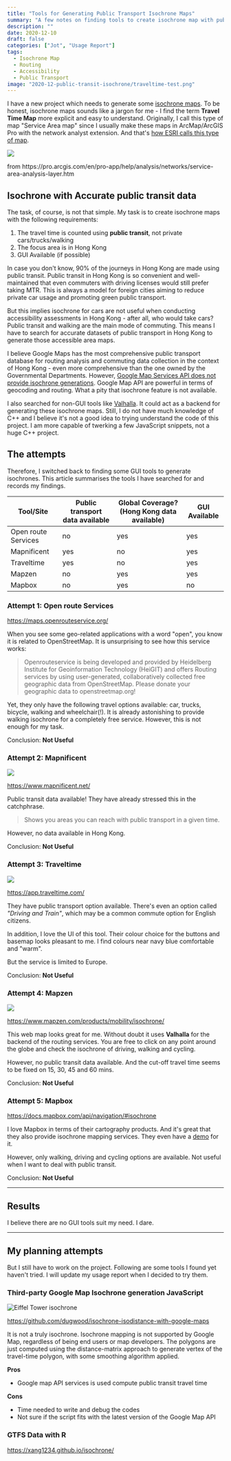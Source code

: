 ```yaml
---
title: "Tools for Generating Public Transport Isochrone Maps"
summary: "A few notes on finding tools to create isochrone map with public transit travel time"
description: ""
date: 2020-12-10
draft: false
categories: ["Jot", "Usage Report"]
tags:
  - Isochrone Map
  - Routing
  - Accessibility
  - Public Transport
image: "2020-12-public-transit-isochrone/traveltime-test.png"
---
```


I have a new project which needs to generate some [isochrone maps](https://wiki.openstreetmap.org/wiki/Isochrone). To be honest, isochrone maps sounds like a jargon for me - I find the term **Travel Time Map** more explicit and easy to understand. Originally, I call this type of map "Service Area map" since I usually make these maps in ArcMap/ArcGIS Pro with the network analyst extension. And that's [how ESRI calls this type of map](https://desktop.arcgis.com/en/arcmap/latest/extensions/network-analyst/service-area.htm).

![](https://pro.arcgis.com/en/pro-app/help/analysis/networks/GUID-569B9331-C31B-4FA9-835C-EA9D39EB08D0-web.png)
<figcaption>from https://pro.arcgis.com/en/pro-app/help/analysis/networks/service-area-analysis-layer.htm</figcaption>

## Isochrone with Accurate public transit data

The task, of course, is not that simple. My task is to create isochrone maps with the following requirements:

1. The travel time is counted using **public transit**, not private cars/trucks/walking
2. The focus area is in Hong Kong
3. GUI Available (if possible)

In case you don't know, 90% of the journeys in Hong Kong are made using public transit. Public transit in Hong Kong is so convenient and well-maintained that even commuters with driving licenses would still prefer taking MTR. This is always a model for foreign cities aiming to reduce private car usage and promoting green public transport.

But this implies isochrone for cars are not useful when conducting accessibility assessments in Hong Kong - after all, who would take cars? Public transit and walking are the main mode of commuting. This means I have to search for accurate datasets of public transport in Hong Kong to generate those accessible area maps.

I believe Google Maps has the most comprehensive public transport database for routing analysis and commuting data collection in the context of Hong Kong - even more comprehensive than the one owned by the Governmental Departments. However, [Google Map Services API does not provide isochrone generations](https://developers.google.com/maps/documentation/javascript/directions). Google Map API are powerful in terms of geocoding and routing. What a pity that isochrone feature is not available.

I also searched for non-GUI tools like [Valhalla](https://valhalla.readthedocs.io/en/latest/api/isochrone/api-reference/). It could act as a backend for generating these isochrone maps. Still, I do not have much knowledge of C++ and I believe it's not a good idea to trying understand the code of this project. I am more capable of twerking a few JavaScript snippets, not a huge C++ project.

## The attempts

Therefore, I switched back to finding some GUI tools to generate isochrones. This article summarises the tools I have searched for and records my findings.

| Tool/Site | Public transport data available | Global Coverage? (Hong Kong data available) | GUI Available |
| ----------- | ----------- | ----------- | ----------- |
| Open route Services | no | yes | yes |
| Mapnificent | yes | no | yes |
| Traveltime  | yes | no | yes |
| Mapzen | no | yes | yes |
| Mapbox | no | yes | no |



### Attempt 1: Open route Services

https://maps.openrouteservice.org/

When you see some geo-related applications with a word "open", you know it is related to OpenStreetMap. It is unsurprising to see how this service works:

> Openrouteservice is being developed and provided by Heidelberg Institute for Geoinformation Technology (HeiGIT) and offers Routing services by using user-generated, collaboratively collected free geographic data from OpenStreetMap. Please donate your geographic data to openstreetmap.org!

Yet, they only have the following travel options available: car, trucks, bicycle, walking and wheelchair(!). It is already astonishing to provide walking isochrone for a completely free service. However, this is not enough for my task.

Conclusion: **Not Useful**

### Attempt 2: Mapnificent

![](/post/2020-12-public-transit-isochrone/mapnificent-usecase.png)

https://www.mapnificent.net/

Public transit data available! They have already stressed this in the catchphrase.

> Shows you areas you can reach with public transport in a given time.

However, no data available in Hong Kong.

Conclusion: **Not Useful**

### Attempt 3: Traveltime

![](/post/2020-12-public-transit-isochrone/traveltime-usecase.png)

https://app.traveltime.com/

They have public transport option available. There's even an option called *"Driving and Train"*, which may be a common commute option for English citizens.

In addition, I love the UI of this tool. Their colour choice for the buttons and basemap looks pleasant to me. I find colours near navy blue comfortable and "warm".

But the service is limited to Europe.

Conclusion: **Not Useful**

### Attempt 4: Mapzen

![](/post/2020-12-public-transit-isochrone/mapzen-usecase.png)

https://www.mapzen.com/products/mobility/isochrone/

This web map looks great for me. Without doubt it uses **Valhalla** for the backend of the routing services. You are free to click on any point around the globe and check the isochrone of driving, walking and cycling.

However, no public transit data available. And the cut-off travel time seems to be fixed on 15, 30, 45 and 60 mins.

Conclusion: **Not Useful**

### Attempt 5: Mapbox

https://docs.mapbox.com/api/navigation/#isochrone

I love Mapbox in terms of their cartography products. And it's great that they also provide isochrone mapping services. They even have a [demo](https://docs.mapbox.com/playground/isochrone/) for it.

However, only walking, driving and cycling options are available. Not useful when I want to deal with public transit.

Conclusion: **Not Useful**

---

## Results

I believe there are no GUI tools suit my need. I dare.

---

## My planning attempts

But I still have to work on the project. Following are some tools I found yet haven't tried. I will update my usage report when I decided to try them.

### Third-party Google Map Isochrone generation JavaScript

![Eiffel Tower isochrone](https://www.dugwood.com/isochrone-screenshot.png?1520424890)

https://github.com/dugwood/isochrone-isodistance-with-google-maps

It is not a truly isochrone. Isochrone mapping is not supported by Google Map, regardless of being end users or map developers. The polygons are just computed using the distance-matrix approach to generate vertex of the travel-time polygon, with some smoothing algorithm applied.

**Pros**
- Google map API services is used compute public transit travel time

**Cons**
- Time needed to write and debug the codes
- Not sure if the script fits with the latest version of the Google Map API

### GTFS Data with R

https://xang1234.github.io/isochrone/
